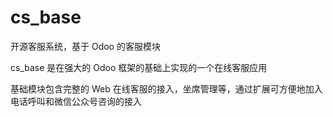 # cs_base
开源客服系统，基于 Odoo 的客服模块

cs_base 是在强大的 Odoo 框架的基础上实现的一个在线客服应用

基础模块包含完整的 Web 在线客服的接入，坐席管理等，通过扩展可方便地加入电话呼叫和微信公众号咨询的接入
